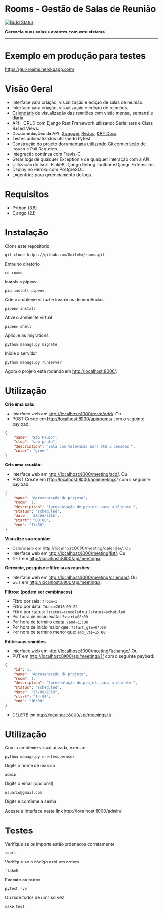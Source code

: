 # Rooms - Gestão de Salas de Reunião
[![Build Status](https://travis-ci.com/Guilehm/rooms.svg?branch=master)](https://travis-ci.com/Guilehm/rooms)

**Gerencie suas salas e eventos com este sistema.**

---
# Exemplo em produção para testes
https://gui-rooms.herokuapp.com/


# Visão Geral

* Interface para criação, visualização e edição de salas de reunião.
* Interface para criação, visualização e edição de reuniões.
* [Calendário](https://gui-rooms.herokuapp.com/meeting/calendar/) de visualização das reuniões com visão mensal, semanal e diária.
* API - CRUD com Django Rest Framework utilizando Serializers e Class Based Views.
* Documentações da API: [Swagger](https://gui-rooms.herokuapp.com/swagger/), [Redoc](https://gui-rooms.herokuapp.com/redoc/), [DRF Docs](https://gui-rooms.herokuapp.com/redoc/).
* Testes automatizados utilizando Pytest.
* Construção do projeto documentada utilizando Git com criação de Issues e Pull Requests.
* Integração contínua com Travis-CI.
* Gerar logs de qualquer Exception e de qualquer interação com a API.
* Utilização do Isort, Flake8, Django Debug Toolbar e Django Extensions.
* Deploy no Heroku com PostgreSQL. 
* Logentries para gerenciamento de logs.

# Requisitos

* Python (3.6)
* Django (2.1)

# Instalação

Clone este repositório

    git clone https://github.com/Guilehm/rooms.git

Entre no diretório

    cd rooms
    
Instale o pipenv

    pip install pipenv
    
Crie o ambiente virtual e instale as dependências

    pipenv install
    
Ative o ambiente virtual 

    pipenv shell

Aplique as migrations

    python manage.py migrate

Inicie o servidor

    python manage.py runserver

Agora o projeto está rodando em [http://localhost:8000/](http://localhost:8000/).

# Utilização

**Crie uma sala:**
- Interface web em [http://localhost:8000/room/add/](http://localhost:8000/room/add/). Ou
- POST Create em [http://localhost:8000/api/rooms/](http://localhost:8000/api/rooms/) com o seguinte payload:
```json
{
    "name": "São Paulo",
    "slug": "sao-paulo",
    "description": "Sala com televisão para até 5 pessoas.",
    "color": "green"
}
```

**Crie uma reunião:**
- Interface web em [http://localhost:8000/meeting/add/](http://localhost:8000/meeting/add/). Ou
- POST Create em [http://localhost:8000/api/meetings/](http://localhost:8000/api/meetings/) com o seguinte payload:
```json
{
    "name": "Apresentação do projeto",
    "room": 1,
    "description": "Apresentação do projeto para o cliente.",
    "status": "scheduled",
    "date": "22/09/2018",
    "start": "08:00",
    "end": "11:30"
}
```

**Visualize sua reunião:**
- Calendário em [http://localhost:8000/meeting/calendar/](http://localhost:8000/meeting/calendar/). Ou
- Interface web em [http://localhost:8000/meeting/list/](http://localhost:8000/meeting/list/). Ou
- GET em [http://localhost:8000/api/meetings/](http://localhost:8000/api/meetings/) 

**Gerencie, pesquise e filtre suas reuniões:**
- Interface web em [http://localhost:8000/meeting/calendar/](http://localhost:8000/meeting/calendar/). Ou
- GET em [http://localhost:8000/api/meetings/](http://localhost:8000/api/meetings/):

**Filtros: (podem ser combinados)**
- Filtro por sala: `?room=1`
- Filtro por data: `?date=2018-09-22`
- Filtro por status: `?status=canceled` ou `?status=scheduled`
- Por hora de início exata: `?start=08:00`
- Por hora de termino exata: `?end=11:30`
- Por hora de início maior que: `?start_gte=07:00`
- Por hora de termino menor que: `end_lte=15:00`

**Edite suas reuniões**
- Interface web em [http://localhost:8000/meeting/1/change/](http://localhost:8000/meeting/1/change/). Ou
- PUT em [http://localhost:8000/api/meetings/1/](http://localhost:8000/api/meetings/1/) com o seguinte payload:
```json
{
    "id": 1,
    "name": "Apresentação do projeto",
    "room": 1,
    "description": "Apresentação do projeto para o cliente.",
    "status": "scheduled",
    "date": "23/09/2018",
    "start": "14:00",
    "end": "16:30"
}
```
- DELETE em [http://localhost:8000/api/meetings/1/](http://localhost:8000/api/meetings/1/)

# Utilização
Com o ambiente virtual ativado, execute

    python manage.py createsuperuser
    
Digite o nome de usuário

    admin
    
Digite o email (opcional)

    usuario@gmail.com
    
Digite e confirme a senha.

Acesse a interface neste link [http://localhost:8000/admin/l](http://localhost:8000/admin/l)

# Testes

Verifique se os imports estão ordenados corretamente

    isort
    
Verifique se o código está em ordem

    flake8

Execute os testes

    pytest -vv
    
Ou rode todos de uma só vez

    make test
